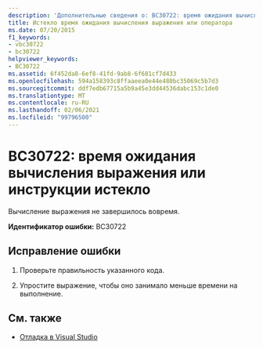 ```yaml
---
description: 'Дополнительные сведения о: BC30722: время ожидания вычисления выражения или инструкции истекло'
title: Истекло время ожидания вычисления выражения или оператора
ms.date: 07/20/2015
f1_keywords:
- vbc30722
- bc30722
helpviewer_keywords:
- BC30722
ms.assetid: 6f452da8-6ef8-41fd-9ab8-6f681cf7d433
ms.openlocfilehash: 594a158393c8ffaaeea0e44e480bc35069c5b7d3
ms.sourcegitcommit: ddf7edb67715a5b9a45e3dd44536dabc153c1de0
ms.translationtype: MT
ms.contentlocale: ru-RU
ms.lasthandoff: 02/06/2021
ms.locfileid: "99796500"
---
```

# <a name="bc30722-evaluation-of-expression-or-statement-timed-out"></a>BC30722: время ожидания вычисления выражения или инструкции истекло

Вычисление выражения не завершилось вовремя.

 **Идентификатор ошибки:** BC30722

## <a name="to-correct-this-error"></a>Исправление ошибки

1. Проверьте правильность указанного кода.

2. Упростите выражение, чтобы оно занимало меньше времени на выполнение.

## <a name="see-also"></a>См. также

- [Отладка в Visual Studio](/visualstudio/debugger/debugger-feature-tour)
